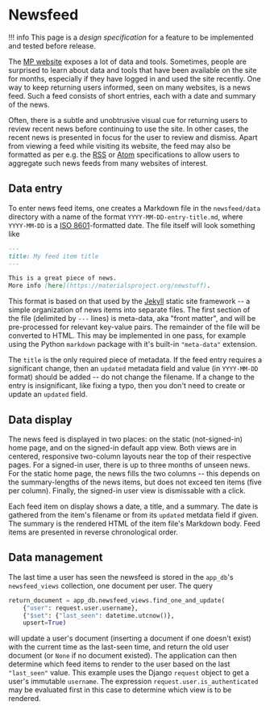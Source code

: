 # Newsfeed

!!! info
    This page is a *design specification* for a feature to be implemented and
    tested before release. 

The [MP website](//materialsproject.org) exposes a lot of data and tools.
Sometimes, people are surprised to learn about data and tools that have been
available on the site for months, especially if they have logged in and used the
site recently. One way to keep returning users informed, seen on many websites,
is a news feed. Such a feed consists of short entries, each with a date and
summary of the news.

Often, there is a subtle and unobtrusive visual cue for
returning users to review recent news before continuing to use the site. In
other cases, the recent news is presented in focus for the user to review and
dismiss. Apart from viewing a feed while visiting its website, the feed may
also be formatted as per e.g. the
[RSS](https://validator.w3.org/feed/docs/rss2.html) or
[Atom](https://validator.w3.org/feed/docs/atom.html) specifications to allow
users to aggregate such news feeds from many websites of interest.

## Data entry

To enter news feed items, one creates a Markdown file in the `newsfeed/data`
directory with a name of the format `YYYY-MM-DD-entry-title.md`, where
`YYYY-MM-DD` is a [ISO 8601](https://en.wikipedia.org/wiki/ISO_8601)-formatted
date. The file itself will look something like

```markdown
---
title: My feed item title
---

This is a great piece of news.
More info [here](https://materialsproject.org/newstuff).
```

This format is based on that used by the [Jekyll](https://jekyllrb.com/) static
site framework -- a simple organization of news items into separate files. The
first section of the file (delimited by `---` lines) is meta-data, aka "front
matter", and will be pre-processed for relevant key-value pairs. The remainder
of the file will be converted to HTML. This may be implemented in one pass, for
example using the Python `markdown` package with it's built-in `"meta-data"`
extension.

The `title` is the only required piece of metadata. If the feed entry requires a
significant change, then an `updated` metadata field and value (in `YYYY-MM-DD`
format) should be added -- do not change the filename. If a change to the entry
is insignificant, like fixing a typo, then you don't need to create or update an
`updated` field.


## Data display

The news feed is displayed in two places: on the static (not-signed-in) home
page, and on the signed-in default app view. Both views are in centered,
responsive two-column layouts near the top of their respective pages. For a
signed-in user, there is up to three months of unseen news. For the static home
page, the news fills the two columns -- this depends on the summary-lengths of
the news items, but does not exceed ten items (five per column). Finally, the
signed-in user view is dismissable with a click.

Each feed item on display shows a date, a title, and a summary. The date is
gathered from the item's filename or from its `updated` metdata field if
given. The summary is the rendered HTML of the item file's Markdown body. Feed
items are presented in reverse chronological order.

## Data management

The last time a user has seen the newsfeed is stored in the `app_db`'s
`newsfeed_views` collection, one document per user. The query
```python
return_document = app_db.newsfeed_views.find_one_and_update(
    {"user": request.user.username},
    {"$set": {"last_seen": datetime.utcnow()},
    upsert=True)
```
will update a user's document (inserting a document if one doesn't exist) with
the current time as the last-seen time, and return the old user document (or
`None` if no document existed). The application can then determine which
feed items to render to the user based on the last `"last_seen"` value. This
example uses the Django `request` object to get a user's immutable `username`.
The expression `request.user.is_authenticated` may be evaluated first in this
case to determine which view is to be rendered.
